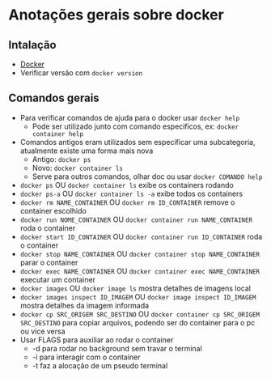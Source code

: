 # Anotações gerais sobre docker

## Intalação
- [Docker](https://docs.docker.com/get-docker/)
- Verificar versão com `docker version`

## Comandos gerais
- Para verificar comandos de ajuda para o docker usar `docker help`
    * Pode ser utilizado junto com comando especificos, ex: `docker container help`
- Comandos antigos eram utilizados sem especificar uma subcategoria, atualmente existe uma forma mais nova
    * Antigo: `docker ps`
    * Novo: `docker container ls`
    * Serve para outros comandos, olhar doc ou usar `docker COMANDO help`
- `docker ps` OU `docker container ls` exibe os containers rodando
- `docker ps-a` OU `docker container ls -a` exibe todos os containers
- `docker rm NAME_CONTAINER` OU `docker rm ID_CONTAINER` remove o container escolhido
- `docker run NOME_CONTAINER` OU `docker container run NAME_CONTAINER` roda o container
- `docker start ID_CONTAINER` OU `docker container run ID_CONTAINER` roda o container
- `docker stop NAME_CONTAINER` OU `docker container stop NAME_CONTAINER` parar o container
- `docker exec NAME_CONTAINER` OU `docker container exec NAME_CONTAINER` executar um container
- `docker images` OU `docker image ls` mostra detalhes de imagens local
- `docker images inspect ID_IMAGEM` OU `docker image inspect ID_IMAGEM` mostra detalhes da imagem informada
- `docker cp SRC_ORIGEM SRC_DESTINO` OU `docker container cp SRC_ORIGEM SRC_DESTINO` para copiar arquivos, podendo ser do container para o pc ou vice versa
- Usar FLAGS para auxiliar ao rodar o container
    * -d para rodar no background sem travar o terminal
    * -i para interagir com o container
    * -t faz a alocação de um pseudo terminal